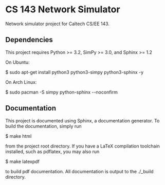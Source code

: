 # CS 143 Network Simulator

Network simulator project for Caltech CS/EE 143.

## Dependencies

This project requires Python >= 3.2, SimPy >= 3.0, and Sphinx >= 1.2

On Ubuntu:

$ sudo apt-get install python3 python3-simpy python3-sphinx -y

On Arch Linux:

$ sudo pacman -S simpy python-sphinx --noconfirm

## Documentation

This project is documented using Sphinx, a documentation generator.  To
build the documentation, simply run

$ make html

from the project root directory.  If you have a LaTeX compilation toolchain
installed, such as pdflatex, you may also run

$ make latexpdf

to build pdf documentation.  All documentation is output to the ./_build
directory.
